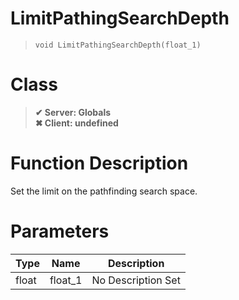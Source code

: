 # LimitPathingSearchDepth
> `void LimitPathingSearchDepth(float_1)`
# Class
> __✔ Server: Globals__  
> __✖ Client: undefined__  
# Function Description
Set the limit on the pathfinding search space.
# Parameters
Type|Name|Description
--|--|--
float|float_1|No Description Set
